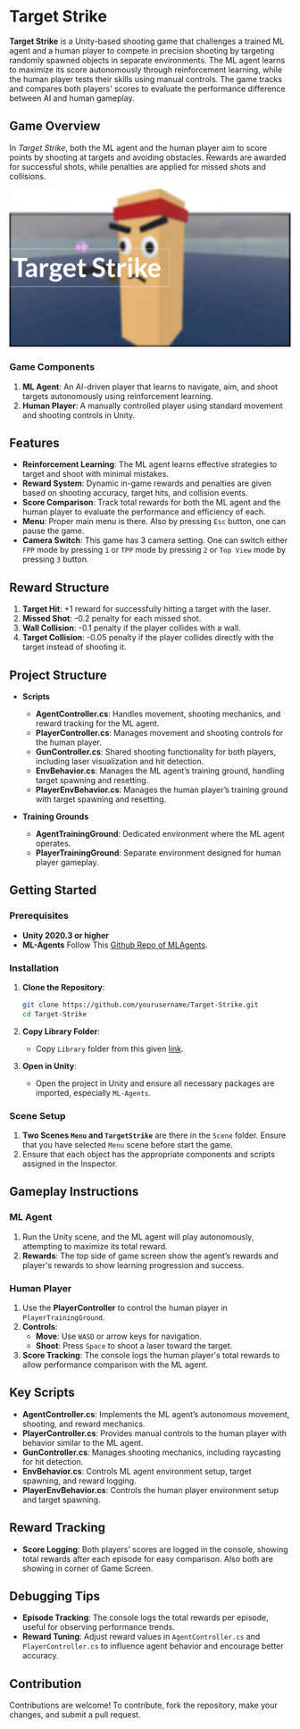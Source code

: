 
# Target Strike

**Target Strike** is a Unity-based shooting game that challenges a trained ML agent and a human player to compete in precision shooting by targeting randomly spawned objects in separate environments. The ML agent learns to maximize its score autonomously through reinforcement learning, while the human player tests their skills using manual controls. The game tracks and compares both players' scores to evaluate the performance difference between AI and human gameplay.

## Game Overview

In *Target Strike*, both the ML agent and the human player aim to score points by shooting at targets and avoiding obstacles. Rewards are awarded for successful shots, while penalties are applied for missed shots and collisions.

[![Watch the video](https://github.com/Zeekersky/Target_Strike_Game/blob/main/TargetStrikeGamePoster.jpg)](https://youtu.be/h2Xp72Lh_KU)

### Game Components

1. **ML Agent**: An AI-driven player that learns to navigate, aim, and shoot targets autonomously using reinforcement learning.
2. **Human Player**: A manually controlled player using standard movement and shooting controls in Unity.

## Features

- **Reinforcement Learning**: The ML agent learns effective strategies to target and shoot with minimal mistakes.
- **Reward System**: Dynamic in-game rewards and penalties are given based on shooting accuracy, target hits, and collision events.
- **Score Comparison**: Track total rewards for both the ML agent and the human player to evaluate the performance and efficiency of each.
- **Menu**: Proper main menu is there. Also by pressing `Esc` button, one can pause the game.
- **Camera Switch**: This game has 3 camera setting. One can switch either `FPP` mode by pressing `1` or `TPP` mode by pressing `2` or `Top View` mode by pressing `3` button.

## Reward Structure

1. **Target Hit**: +1 reward for successfully hitting a target with the laser.
2. **Missed Shot**: -0.2 penalty for each missed shot.
3. **Wall Collision**: -0.1 penalty if the player collides with a wall.
4. **Target Collision**: -0.05 penalty if the player collides directly with the target instead of shooting it.

## Project Structure

- **Scripts**
  - **AgentController.cs**: Handles movement, shooting mechanics, and reward tracking for the ML agent.
  - **PlayerController.cs**: Manages movement and shooting controls for the human player.
  - **GunController.cs**: Shared shooting functionality for both players, including laser visualization and hit detection.
  - **EnvBehavior.cs**: Manages the ML agent’s training ground, handling target spawning and resetting.
  - **PlayerEnvBehavior.cs**: Manages the human player’s training ground with target spawning and resetting.

- **Training Grounds**
  - **AgentTrainingGround**: Dedicated environment where the ML agent operates.
  - **PlayerTrainingGround**: Separate environment designed for human player gameplay.

## Getting Started

### Prerequisites

- **Unity 2020.3 or higher**
- **ML-Agents** Follow This [Github Repo of MLAgents](https://github.com/Unity-Technologies/ml-agents).

### Installation

1. **Clone the Repository**:
   ```bash
   git clone https://github.com/yourusername/Target-Strike.git
   cd Target-Strike
   ```
2. **Copy Library Folder**:
   - Copy `Library` folder from this given [link](https://drive.google.com/drive/folders/1kbSbZiRYR7hZ0JhDMHK7TYtsvLy1ongQ?usp=sharing).
     
3. **Open in Unity**:
   - Open the project in Unity and ensure all necessary packages are imported, especially `ML-Agents`.

### Scene Setup

1. **Two Scenes `Menu` and `TargetStrike`** are there in the `Scene` folder. Ensure that you have selected `Menu` scene before start the game.
2. Ensure that each object has the appropriate components and scripts assigned in the Inspector.

## Gameplay Instructions

### ML Agent

1. Run the Unity scene, and the ML agent will play autonomously, attempting to maximize its total reward.
2. **Rewards**: The top side of game screen show the agent’s rewards and player's rewards to show learning progression and success.

### Human Player

1. Use the **PlayerController** to control the human player in `PlayerTrainingGround`.
2. **Controls**:
   - **Move**: Use `WASD` or arrow keys for navigation.
   - **Shoot**: Press `Space` to shoot a laser toward the target.
3. **Score Tracking**: The console logs the human player's total rewards to allow performance comparison with the ML agent.

## Key Scripts

- **AgentController.cs**: Implements the ML agent’s autonomous movement, shooting, and reward mechanics.
- **PlayerController.cs**: Provides manual controls to the human player with behavior similar to the ML agent.
- **GunController.cs**: Manages shooting mechanics, including raycasting for hit detection.
- **EnvBehavior.cs**: Controls ML agent environment setup, target spawning, and reward logging.
- **PlayerEnvBehavior.cs**: Controls the human player environment setup and target spawning.

## Reward Tracking

- **Score Logging**: Both players’ scores are logged in the console, showing total rewards after each episode for easy comparison. Also both are showing in corner of Game Screen.

## Debugging Tips

- **Episode Tracking**: The console logs the total rewards per episode, useful for observing performance trends.
- **Reward Tuning**: Adjust reward values in `AgentController.cs` and `PlayerController.cs` to influence agent behavior and encourage better accuracy.

## Contribution

Contributions are welcome! To contribute, fork the repository, make your changes, and submit a pull request.
